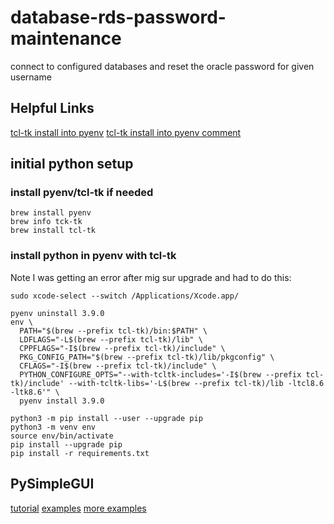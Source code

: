 # database-rds-password-maintenance

connect to configured databases and reset the oracle password for given username

## Helpful Links

[tcl-tk install into pyenv](https://stackoverflow.com/questions/60469202/unable-to-install-tkinter-with-pyenv-pythons-on-macos)
[tcl-tk install into pyenv comment](https://github.com/pyenv/pyenv/issues/1375#issuecomment-533182043)

## initial python setup

### install pyenv/tcl-tk if needed
```
brew install pyenv
brew info tck-tk
brew install tcl-tk
```

### install python in pyenv with tcl-tk
Note I was getting an error after mig sur upgrade and had to do this:

`sudo xcode-select --switch /Applications/Xcode.app/`

```
pyenv uninstall 3.9.0
env \
  PATH="$(brew --prefix tcl-tk)/bin:$PATH" \
  LDFLAGS="-L$(brew --prefix tcl-tk)/lib" \
  CPPFLAGS="-I$(brew --prefix tcl-tk)/include" \
  PKG_CONFIG_PATH="$(brew --prefix tcl-tk)/lib/pkgconfig" \
  CFLAGS="-I$(brew --prefix tcl-tk)/include" \
  PYTHON_CONFIGURE_OPTS="--with-tcltk-includes='-I$(brew --prefix tcl-tk)/include' --with-tcltk-libs='-L$(brew --prefix tcl-tk)/lib -ltcl8.6 -ltk8.6'" \
  pyenv install 3.9.0
```

```
python3 -m pip install --user --upgrade pip
python3 -m venv env
source env/bin/activate
pip install --upgrade pip
pip install -r requirements.txt
```


## PySimpleGUI

[tutorial](https://realpython.com/pysimplegui-python/)
[examples](https://pypi.org/project/PySimpleGUI/#:~:text=PySimpleGUI%20is%20a%20Python%20package,%22Elements%22%20in%20PySimpleGUI)
[more examples](https://pysimplegui.trinket.io/demo-programs#/demo-programs/multi-threaded-work)